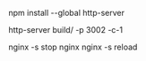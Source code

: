 npm install --global http-server

http-server build/ -p 3002 -c-1

nginx -s stop
nginx
nginx -s reload